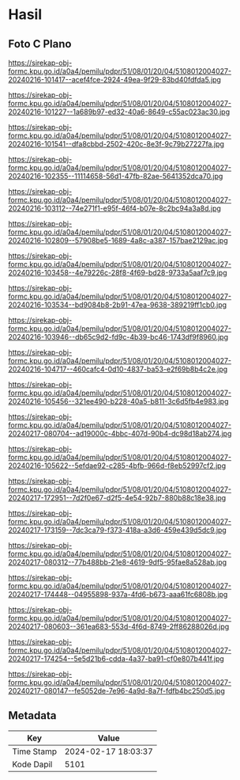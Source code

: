 # Hasil

## Foto C Plano

https://sirekap-obj-formc.kpu.go.id/a0a4/pemilu/pdpr/51/08/01/20/04/5108012004027-20240216-101417--acef4fce-2924-49ea-9f29-83bd40fdfda5.jpg

https://sirekap-obj-formc.kpu.go.id/a0a4/pemilu/pdpr/51/08/01/20/04/5108012004027-20240216-101227--1a689b97-ed32-40a6-8649-c55ac023ac30.jpg

https://sirekap-obj-formc.kpu.go.id/a0a4/pemilu/pdpr/51/08/01/20/04/5108012004027-20240216-101541--dfa8cbbd-2502-420c-8e3f-9c79b27227fa.jpg

https://sirekap-obj-formc.kpu.go.id/a0a4/pemilu/pdpr/51/08/01/20/04/5108012004027-20240216-102355--11114658-56d1-47fb-82ae-5641352dca70.jpg

https://sirekap-obj-formc.kpu.go.id/a0a4/pemilu/pdpr/51/08/01/20/04/5108012004027-20240216-103112--74e271f1-e95f-46f4-b07e-8c2bc94a3a8d.jpg

https://sirekap-obj-formc.kpu.go.id/a0a4/pemilu/pdpr/51/08/01/20/04/5108012004027-20240216-102809--57908be5-1689-4a8c-a387-157bae2129ac.jpg

https://sirekap-obj-formc.kpu.go.id/a0a4/pemilu/pdpr/51/08/01/20/04/5108012004027-20240216-103458--4e79226c-28f8-4f69-bd28-9733a5aaf7c9.jpg

https://sirekap-obj-formc.kpu.go.id/a0a4/pemilu/pdpr/51/08/01/20/04/5108012004027-20240216-103534--bd9084b8-2b91-47ea-9638-389219ff1cb0.jpg

https://sirekap-obj-formc.kpu.go.id/a0a4/pemilu/pdpr/51/08/01/20/04/5108012004027-20240216-103946--db65c9d2-fd9c-4b39-bc46-1743df9f8960.jpg

https://sirekap-obj-formc.kpu.go.id/a0a4/pemilu/pdpr/51/08/01/20/04/5108012004027-20240216-104717--460cafc4-0d10-4837-ba53-e2f69b8b4c2e.jpg

https://sirekap-obj-formc.kpu.go.id/a0a4/pemilu/pdpr/51/08/01/20/04/5108012004027-20240216-105456--321ee490-b228-40a5-b811-3c6d5fb4e983.jpg

https://sirekap-obj-formc.kpu.go.id/a0a4/pemilu/pdpr/51/08/01/20/04/5108012004027-20240217-080704--ad19000c-4bbc-407d-90b4-dc98d18ab274.jpg

https://sirekap-obj-formc.kpu.go.id/a0a4/pemilu/pdpr/51/08/01/20/04/5108012004027-20240216-105622--5efdae92-c285-4bfb-966d-f8eb52997cf2.jpg

https://sirekap-obj-formc.kpu.go.id/a0a4/pemilu/pdpr/51/08/01/20/04/5108012004027-20240217-172951--7d2f0e67-d2f5-4e54-92b7-880b88c18e38.jpg

https://sirekap-obj-formc.kpu.go.id/a0a4/pemilu/pdpr/51/08/01/20/04/5108012004027-20240217-173159--7dc3ca79-f373-418a-a3d6-459e439d5dc9.jpg

https://sirekap-obj-formc.kpu.go.id/a0a4/pemilu/pdpr/51/08/01/20/04/5108012004027-20240217-080312--77b488bb-21e8-4619-9df5-95fae8a528ab.jpg

https://sirekap-obj-formc.kpu.go.id/a0a4/pemilu/pdpr/51/08/01/20/04/5108012004027-20240217-174448--04955898-937a-4fd6-b673-aaa61fc6808b.jpg

https://sirekap-obj-formc.kpu.go.id/a0a4/pemilu/pdpr/51/08/01/20/04/5108012004027-20240217-080603--361ea683-553d-4f6d-8749-2ff86288026d.jpg

https://sirekap-obj-formc.kpu.go.id/a0a4/pemilu/pdpr/51/08/01/20/04/5108012004027-20240217-174254--5e5d21b6-cdda-4a37-ba91-cf0e807b441f.jpg

https://sirekap-obj-formc.kpu.go.id/a0a4/pemilu/pdpr/51/08/01/20/04/5108012004027-20240217-080147--fe5052de-7e96-4a9d-8a7f-fdfb4bc250d5.jpg


## Metadata

| Key        | Value               |
| ---------- | ------------------- |
| Time Stamp | 2024-02-17 18:03:37 |
| Kode Dapil | 5101                |



